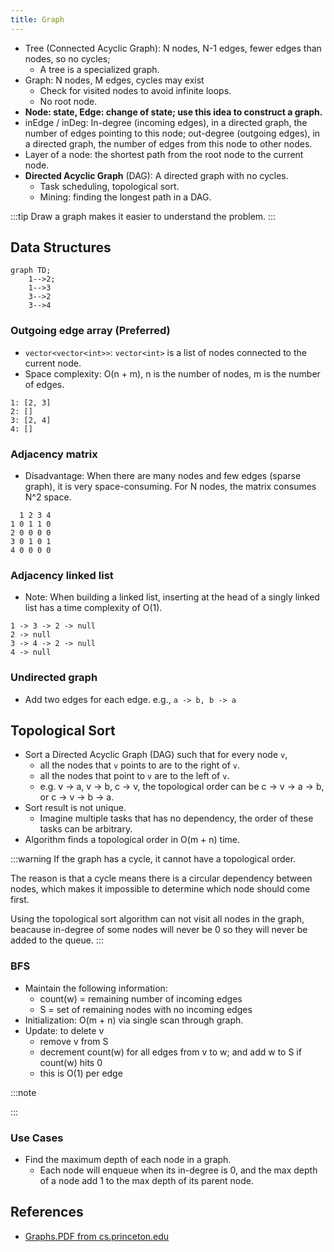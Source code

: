 ```yaml
---
title: Graph
---
```


- Tree (Connected Acyclic Graph): N nodes, N-1 edges, fewer edges than nodes, so no cycles;
  - A tree is a specialized graph.
- Graph: N nodes, M edges, cycles may exist
  - Check for visited nodes to avoid infinite loops.
  - No root node.
- **Node: state, Edge: change of state; use this idea to construct a graph.**
- inEdge / inDeg: In-degree (incoming edges), in a directed graph, the number of edges pointing to this node; out-degree (outgoing edges), in a directed graph, the number of edges from this node to other nodes.
- Layer of a node: the shortest path from the root node to the current node.
- **Directed Acyclic Graph** (DAG): A directed graph with no cycles.
  - Task scheduling, topological sort.
  - Mining: finding the longest path in a DAG.

:::tip
Draw a graph makes it easier to understand the problem.
:::

## Data Structures

```mermaid
graph TD;
    1-->2;
    1-->3
    3-->2
    3-->4
```

### Outgoing edge array (Preferred)

- `vector<vector<int>>`: `vector<int>` is a list of nodes connected to the current node.
- Space complexity: O(n + m), n is the number of nodes, m is the number of edges.

```
1: [2, 3]
2: []
3: [2, 4]
4: []
```

### Adjacency matrix

- Disadvantage: When there are many nodes and few edges (sparse graph), it is very space-consuming. For N nodes, the matrix consumes N^2 space.

```
  1 2 3 4
1 0 1 1 0
2 0 0 0 0
3 0 1 0 1
4 0 0 0 0
```

### Adjacency linked list

- Note: When building a linked list, inserting at the head of a singly linked list has a time complexity of O(1).

```
1 -> 3 -> 2 -> null
2 -> null
3 -> 4 -> 2 -> null
4 -> null
```

### Undirected graph

- Add two edges for each edge. e.g., `a -> b, b -> a`

## Topological Sort

- Sort a Directed Acyclic Graph (DAG) such that for every node `v`,
  - all the nodes that `v` points to are to the right of `v`.
  - all the nodes that point to `v` are to the left of `v`.
  - e.g. v -> a, v -> b, c -> v, the topological order can be c -> v -> a -> b, or c -> v -> b -> a.
- Sort result is not unique.
  - Imagine multiple tasks that has no dependency, the order of these tasks can be arbitrary.
- Algorithm finds a topological order in O(m + n) time.

:::warning
If the graph has a cycle, it cannot have a topological order.

The reason is that a cycle means there is a circular dependency between nodes, which makes it impossible to determine which node should come first.

Using the topological sort algorithm can not visit all nodes in the graph, beacause in-degree of some nodes will never be 0 so they will never be added to the queue.
:::

### BFS

- Maintain the following information:
  - count(w) = remaining number of incoming edges
  - S = set of remaining nodes with no incoming edges
- Initialization: O(m + n) via single scan through graph.
- Update: to delete v
  - remove v from S
  - decrement count(w) for all edges from v to w; and add w to S if count(w) hits 0
  - this is O(1) per edge

:::note

:::

### Use Cases

- Find the maximum depth of each node in a graph.
  - Each node will enqueue when its in-degree is 0, and the max depth of a node add 1 to the max depth of its parent node.

## References

- [Graphs.PDF from cs.princeton.edu](https://www.cs.princeton.edu/~wayne/kleinberg-tardos/pdf/03Graphs.pdf)
